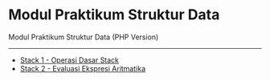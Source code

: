 # Modul Praktikum Struktur Data

Modul Praktikum Struktur Data (PHP Version)

---

- [Stack 1 - Operasi Dasar Stack](https://github.com/NazirArifin/modulstrukturdata/blob/master/stack1.md)
- [Stack 2 - Evaluasi Ekspresi Aritmatika](https://github.com/NazirArifin/modulstrukturdata/blob/master/stack2.md)